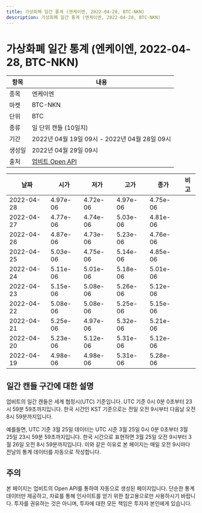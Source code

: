 ```yaml
---
title: 가상화폐 일간 통계 (엔케이엔, 2022-04-28, BTC-NKN)
description: 가상화폐 일간 통계 (엔케이엔, 2022-04-28, BTC-NKN)
---
```



가상화폐 일간 통계 (엔케이엔, 2022-04-28, BTC-NKN)
===

|항목|내용|
|--|--|
|종목|엔케이엔|
|마켓|BTC-NKN|
|단위|BTC|
|종류|일 단위 캔들 (10일치)|
|기간|2022년 04월 19일 09시 - 2022년 04월 28일 09시|
|생성일|2022년 04월 29일 09시|
|출처|[업비트 Open API](https://docs.upbit.com)|


|날짜|시가|저가|고가|종가|비고|
|--|--|--|--|--|--|
|2022-04-28|4.97e-06|4.72e-06|4.97e-06|4.75e-06|    |
|2022-04-27|4.77e-06|4.74e-06|5.03e-06|4.81e-06|    |
|2022-04-26|4.87e-06|4.73e-06|5.23e-06|4.76e-06|    |
|2022-04-25|5.03e-06|4.75e-06|5.14e-06|4.85e-06|    |
|2022-04-24|5.11e-06|5.01e-06|5.18e-06|5.01e-06|    |
|2022-04-23|5.15e-06|5.08e-06|5.26e-06|5.12e-06|    |
|2022-04-22|5.08e-06|5.08e-06|5.25e-06|5.15e-06|    |
|2022-04-21|5.25e-06|4.97e-06|5.32e-06|5.21e-06|    |
|2022-04-20|5.23e-06|5.12e-06|5.31e-06|5.12e-06|    |
|2022-04-19|4.98e-06|4.98e-06|5.31e-06|5.28e-06|    |


일간 캔들 구간에 대한 설명
---


업비트의 일간 캔들은 세계 협정시(UTC) 기준입니다. 
UTC 기준 0시 0분 0초부터 23시 59분 59초까지입니다. 
한국 시간인 KST 기준으로는 전일 오전 9시부터 다음날 오전 8시 59분까지입니다. 


예를들면, UTC 기준 3월 25일 데이터는 UTC 시준 3월 25일 0시 0분 0초부터 3월 25일 23시 59분 59초까지입니다. 
한국 시간으로 표현하면 3월 25일 오전 9시부터 3월 26일 오전 8시 59분까지입니다. 
이와 같은 이유로 본 페이지는 매일 오전 9시마다 전날의 통계 데이터를 자동으로 작성합니다. 


주의
---


본 페이지는 업비트의 Open API를 통하여 자동으로 생성된 페이지입니다. 
단순한 통계 데이터만 제공하고, 자료를 통해 인사이트를 얻기 위한 참고용으로만 사용하시기 바랍니다. 
투자를 권유하는 것은 아니며, 투자에 대한 모든 책임은 투자자 본인에게 있습니다. 
